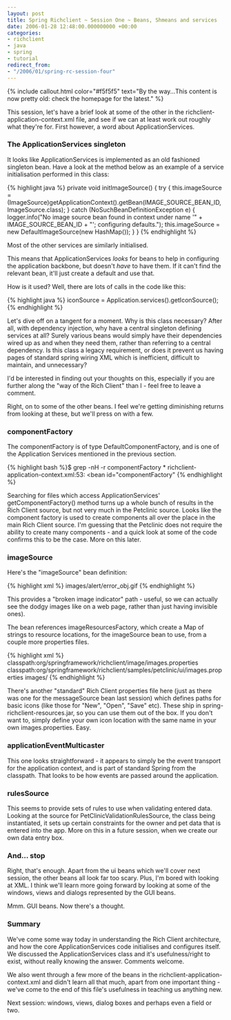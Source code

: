 ```yaml
---
layout: post
title: Spring Richclient ~ Session One ~ Beans, Shmeans and services
date: 2006-01-28 12:48:00.000000000 +00:00
categories:
- richclient
- java
- spring
- tutorial
redirect_from:
- "/2006/01/spring-rc-session-four"
---
```

{% include callout.html color="#f5f5f5" text="By the way...This content is now pretty old: check the homepage for the latest." %}
          
<p>This session, let's have a brief look at some of the other in the richclient-application-context.xml file, and see if we can at least work out roughly what they're for. First however, a word about ApplicationServices.</p>
<h3>The ApplicationServices singleton</h3>
<p>It looks like ApplicationServices is implemented as an old fashioned singleton bean. Have a look at the method below as an example of a service initialisation performed in this class:</p>
<p>{% highlight java %}
    private void initImageSource() {
        try {
            this.imageSource = (ImageSource)getApplicationContext().getBean(IMAGE_SOURCE_BEAN_ID, ImageSource.class);
        }
        catch (NoSuchBeanDefinitionException e) {
            logger.info("No image source bean found in context under name '" + IMAGE_SOURCE_BEAN_ID
                    + "'; configuring defaults.");
            this.imageSource = new DefaultImageSource(new HashMap());
        }
    }
{% endhighlight %}</p>
<p>Most of the other services are similarly initialised. </p>
<p>This means that ApplicationServices <i>looks</i> for beans to help in configuring the application backbone, but doesn't <i>have</i> to have them. If it can't find the relevant bean, it'll just create a default and use that.</p>
<p>How is it used? Well, there are lots of calls in the code like this:</p>
<p>{% highlight java %}
	iconSource = Application.services().getIconSource();
{% endhighlight %}</p>
<p>Let's dive off on a tangent for a moment. Why is this class necessary? After all, with dependency injection, why have a central singleton defining services at all? Surely various beans would simply have their dependencies wired up as and when they need them, rather than referring to a central dependency. Is this class a legacy requirement, or does it prevent us having pages of standard spring wiring XML which is inefficient, difficult to maintain, and unnecessary?</p>
<p>I'd be interested in finding out your thoughts on this, especially if you are further along the "way of the Rich Client" than I - feel free to leave a comment.</p>
<p>Right, on to some of the other beans. I feel we're getting diminishing returns from looking at these, but we'll press on with a few.</p>
<h3>componentFactory</h3>
<p>The componentFactory is of type DefaultComponentFactory, and is one of the Application Services mentioned in the previous section.</p>
<p>{% highlight bash %}$ grep -nH -r componentFactory *
richclient-application-context.xml:53:	&lt;bean id="componentFactory"
{% endhighlight %}</p>
<p>Searching for files which access ApplicationServices' getComponentFactory() method turns up a whole bunch of results in the Rich Client source, but not very much in the Petclinic source. Looks like the component factory is used to create components all over the place in the main Rich Client source. I'm guessing that the Petclinic does not require the ability to create many components - and a quick look at some of the code confirms this to be the case. More on this later.</p>
<h3>imageSource</h3>
<p>Here's the "imageSource" bean definition:</p>
<p>{% highlight xml %}
	<bean id="imageSource"
		class="org.springframework.richclient.image.DefaultImageSource">
		<constructor-arg index="0">
			<ref bean="imageResourcesFactory"/>
		</constructor-arg>
<property name="brokenImageIndicator">
			<value>images/alert/error_obj.gif</value>
		</property>
	</bean>
{% endhighlight %}</p>
<p>This provides a "broken image indicator" path - useful, so we can actually see the dodgy images like on a web page, rather than just having invisible ones). </p>
<p>The bean references imageResourcesFactory, which create a Map of strings to resource locations, for the imageSource bean to use, from a couple more properties files.</p>
<p>{% highlight xml %}
	<bean id="imageResourcesFactory"
		class="org.springframework.context.support.ResourceMapFactoryBean">
<property name="locations">
<list>
				<value>classpath:org/springframework/richclient/image/images.properties</value>
				<value>classpath:org/springframework/richclient/samples/petclinic/ui/images.properties</value>
			</list>
		</property>
<property name="resourceBasePath">
			<value>images/</value>
		</property>
	</bean>
{% endhighlight %}</p>
<p>There's another "standard" Rich Client properties file here (just as there was one for the messageSource bean last session) which defines paths for basic icons (like those for "New", "Open", "Save" etc). These ship in spring-richclient-resources.jar, so you can use them out of the box. If you don't want to, simply define your own icon location with the same name in your own images.properties. Easy.</p>
<h3>applicationEventMulticaster</h3>
<p>This one looks straightforward - it appears to simply be the event transport for the application context, and is part of standard Spring from the classpath. That looks to be how events are passed around the application.</p>
<h3>rulesSource</h3>
<p>This seems to provide sets of rules to use when validating entered data. Looking at the source for PetClinicValidationRulesSource, the class being instantiated, it sets up certain constraints for the owner and pet data that is entered into the app. More on this in a future session, when we create our own data entry box.</p>
<h3>And... stop</h3>
<p>Right, that's enough. Apart from the ui beans which we'll cover next session, the other beans all look far too scary. Plus, I'm bored with looking at XML. I think we'll learn more going forward by looking at some of the windows, views and dialogs represented by the GUI beans.</p>
<p>Mmm. GUI beans. Now there's a thought.</p>
<h3>Summary</h3>
<p>We've come some way today in understanding the Rich Client architecture, and how the core ApplicationServices code initialises and configures itself. We discussed the ApplicationServices class and it's usefulness/right to exist, without really knowing the answer. Comments welcome.</p>
<p>We also went through a few more of the beans in the richclient-application-context.xml and didn't learn all that much, apart from one important thing - we've come to the end of this file's usefulness in teaching us anything new.</p>
<p>Next session: windows, views, dialog boxes and perhaps even a field or two.</p>
